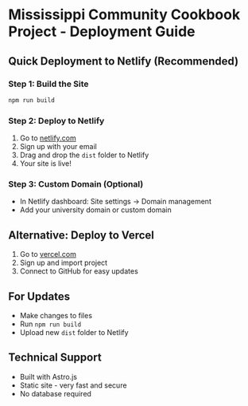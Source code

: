 # Mississippi Community Cookbook Project - Deployment Guide

## Quick Deployment to Netlify (Recommended)

### Step 1: Build the Site
```bash
npm run build
```

### Step 2: Deploy to Netlify
1. Go to [netlify.com](https://netlify.com)
2. Sign up with your email
3. Drag and drop the `dist` folder to Netlify
4. Your site is live!

### Step 3: Custom Domain (Optional)
- In Netlify dashboard: Site settings → Domain management
- Add your university domain or custom domain

## Alternative: Deploy to Vercel
1. Go to [vercel.com](https://vercel.com)
2. Sign up and import project
3. Connect to GitHub for easy updates

## For Updates
- Make changes to files
- Run `npm run build`
- Upload new `dist` folder to Netlify

## Technical Support
- Built with Astro.js
- Static site - very fast and secure
- No database required
